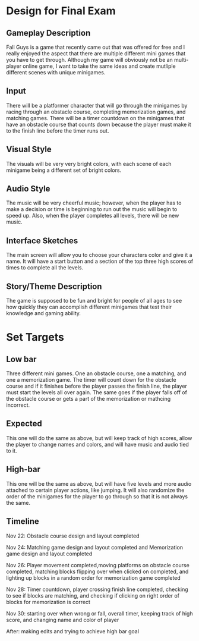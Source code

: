 ﻿# Design for Final Exam
## Gameplay Description
Fall Guys is a game that recently came out that was offered for free and I really enjoyed the aspect that there are multiple different mini games that you have to get through. Although my game will obviously not be an multi-player online game, I want to take the same ideas and create mutliple different scenes with unique minigames.
## Input
There will be a platformer character that will go through the minigames by racing through an obstacle course, completing memorization games, and matching games. There will be a timer countdown on the minigames that have an obstacle course that counts down because the player must make it to the finish line before the timer runs out. 
## Visual Style
The visuals will be very very bright colors, with each scene of each minigame being a different set of bright colors.
## Audio Style
The music will be very cheerful music; however, when the player has to make a decision or time is beginning to run out the music will begin to speed up. Also, when the player completes all levels, there will be new music.
## Interface Sketches
The main screen will allow you to choose your characters color and give it a name. It will have a start button and a section of the top three high scores of times to complete all the levels.
## Story/Theme Description
The game is supposed to be fun and bright for people of all ages to see how quickly they can accomplish different minigames that test their knowledge and gaming ability.

# Set Targets
## Low bar
Three different mini games. One an obstacle course, one a matching, and one a memorization game. The timer will count down for the obstacle course and if it finishes before the player passes the finish line, the player must start the levels all over again. The same goes if the player falls off of the obstacle course or gets a part of the memorization or mathcing incorrect.
## Expected
This one will do the same as above, but will keep track of high scores, allow the player to change names and colors, and will have music and audio tied to it.
## High-bar
This one will be the same as above, but will have five levels and more audio attached to certain player actions, like jumping. It will also randomize the order of the minigames for the player to go through so that it is not always the same.
## Timeline
Nov 22: Obstacle course design and layout completed

Nov 24: Matching game design and layout completed and Memorization game design and layout completed

Nov 26: Player movement completed,moving platforms on obstacle course completed, matching blocks flipping over when clicked on completed, and lighting up blocks in a random order for memorization game completed

Nov 28: Timer countdown, player crossing finish line completed, checking to see if blocks are matching, and checking if clicking on right order of blocks for memorization is correct

Nov 30: starting over when wrong or fall, overall timer, keeping track of high score, and changing name and color of player

After: making edits and trying to achieve high bar goal